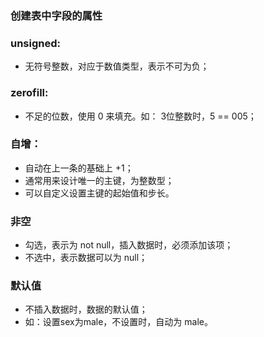 ### 创建表中字段的属性
### unsigned: 
* 无符号整数，对应于数值类型，表示不可为负；

### zerofill: 
* 不足的位数，使用 0 来填充。如： 3位整数时，5 == 005；

### 自增： 
* 自动在上一条的基础上 +1；
* 通常用来设计唯一的主键，为整数型；
* 可以自定义设置主键的起始值和步长。

### 非空
* 勾选，表示为 not null，插入数据时，必须添加该项；
* 不选中，表示数据可以为 null；

### 默认值
* 不插入数据时，数据的默认值；
* 如：设置sex为male，不设置时，自动为 male。

